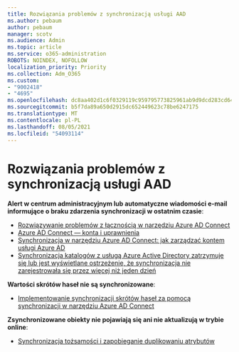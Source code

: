 ```yaml
---
title: Rozwiązania problemów z synchronizacją usługi AAD
ms.author: pebaum
author: pebaum
manager: scotv
ms.audience: Admin
ms.topic: article
ms.service: o365-administration
ROBOTS: NOINDEX, NOFOLLOW
localization_priority: Priority
ms.collection: Adm_O365
ms.custom:
- "9002418"
- "4695"
ms.openlocfilehash: dc8aa402d1c6f0329119c959795773825961ab9d9dcd283cd64810a901594ac2
ms.sourcegitcommit: b5f7da89a650d2915dc652449623c78be6247175
ms.translationtype: MT
ms.contentlocale: pl-PL
ms.lasthandoff: 08/05/2021
ms.locfileid: "54093114"
---
```

# <a name="solutions-for-aad-synchronization-problems"></a>Rozwiązania problemów z synchronizacją usługi AAD

**Alert w centrum administracyjnym lub automatyczne wiadomości e-mail informujące o braku zdarzenia synchronizacji w ostatnim czasie**:

- [Rozwiązywanie problemów z łącznością w narzędziu Azure AD Connect](https://docs.microsoft.com/azure/active-directory/hybrid/tshoot-connect-connectivity)
- [Azure AD Connect — konta i uprawnienia ](https://go.microsoft.com/fwlink/p/?LinkId=820598)
- [Synchronizacja w narzędziu Azure AD Connect: jak zarządzać kontem usługi Azure AD](https://docs.microsoft.com/azure/active-directory/hybrid/how-to-connect-azureadaccount)
- [Synchronizacja katalogów z usługą Azure Active Directory zatrzymuje się lub jest wyświetlane ostrzeżenie, że synchronizacja nie zarejestrowała się przez więcej niż jeden dzień ](https://support.microsoft.com/help/2882421/directory-synchronization-to-azure-active-directory-stops-or-you-re-warned-that-sync-hasn-t-registered-in-more-than-a-day)
 
**Wartości skrótów haseł nie są synchronizowane**:

- [Implementowanie synchronizacji skrótów haseł za pomocą synchronizacji w narzędziu Azure AD Connect](https://docs.microsoft.com/azure/active-directory/hybrid/how-to-connect-password-hash-synchronization)

**Zsynchronizowane obiekty nie pojawiają się ani nie aktualizują w trybie online**:

- [Synchronizacja tożsamości i zapobieganie duplikowaniu atrybutów](https://docs.microsoft.com/azure/active-directory/hybrid/how-to-connect-syncservice-duplicate-attribute-resiliency)
